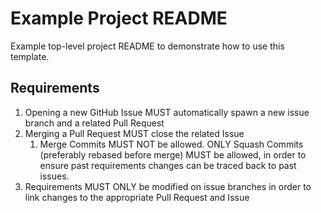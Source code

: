 # Example Project README

Example top-level project README to demonstrate how to use this template.

## Requirements
1. Opening a new GitHub Issue MUST automatically spawn a new issue branch and a related Pull Request
2. Merging a Pull Request MUST close the related Issue
    1. Merge Commits MUST NOT be allowed. ONLY Squash Commits (preferably rebased before merge) MUST be allowed, in order to ensure past requirements changes can be traced back to past issues.
3. Requirements MUST ONLY be modified on issue branches in order to link changes to the appropriate Pull Request and Issue
